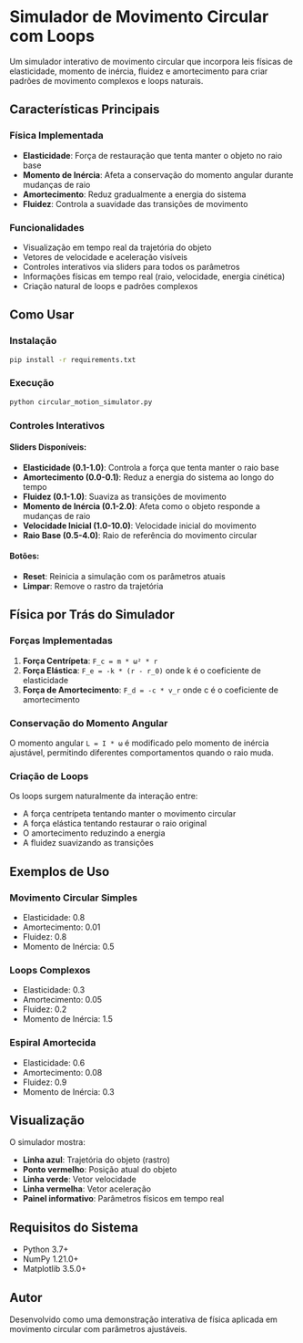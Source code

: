 # Simulador de Movimento Circular com Loops

Um simulador interativo de movimento circular que incorpora leis físicas de elasticidade, momento de inércia, fluidez e amortecimento para criar padrões de movimento complexos e loops naturais.

## Características Principais

### Física Implementada
- **Elasticidade**: Força de restauração que tenta manter o objeto no raio base
- **Momento de Inércia**: Afeta a conservação do momento angular durante mudanças de raio
- **Amortecimento**: Reduz gradualmente a energia do sistema
- **Fluidez**: Controla a suavidade das transições de movimento

### Funcionalidades
- Visualização em tempo real da trajetória do objeto
- Vetores de velocidade e aceleração visíveis
- Controles interativos via sliders para todos os parâmetros
- Informações físicas em tempo real (raio, velocidade, energia cinética)
- Criação natural de loops e padrões complexos

## Como Usar

### Instalação
```bash
pip install -r requirements.txt
```

### Execução
```bash
python circular_motion_simulator.py
```

### Controles Interativos

#### Sliders Disponíveis:
- **Elasticidade (0.1-1.0)**: Controla a força que tenta manter o raio base
- **Amortecimento (0.0-0.1)**: Reduz a energia do sistema ao longo do tempo
- **Fluidez (0.1-1.0)**: Suaviza as transições de movimento
- **Momento de Inércia (0.1-2.0)**: Afeta como o objeto responde a mudanças de raio
- **Velocidade Inicial (1.0-10.0)**: Velocidade inicial do movimento
- **Raio Base (0.5-4.0)**: Raio de referência do movimento circular

#### Botões:
- **Reset**: Reinicia a simulação com os parâmetros atuais
- **Limpar**: Remove o rastro da trajetória

## Física por Trás do Simulador

### Forças Implementadas

1. **Força Centrípeta**: `F_c = m * ω² * r`
2. **Força Elástica**: `F_e = -k * (r - r_0)` onde k é o coeficiente de elasticidade
3. **Força de Amortecimento**: `F_d = -c * v_r` onde c é o coeficiente de amortecimento

### Conservação do Momento Angular
O momento angular `L = I * ω` é modificado pelo momento de inércia ajustável, permitindo diferentes comportamentos quando o raio muda.

### Criação de Loops
Os loops surgem naturalmente da interação entre:
- A força centrípeta tentando manter o movimento circular
- A força elástica tentando restaurar o raio original
- O amortecimento reduzindo a energia
- A fluidez suavizando as transições

## Exemplos de Uso

### Movimento Circular Simples
- Elasticidade: 0.8
- Amortecimento: 0.01
- Fluidez: 0.8
- Momento de Inércia: 0.5

### Loops Complexos
- Elasticidade: 0.3
- Amortecimento: 0.05
- Fluidez: 0.2
- Momento de Inércia: 1.5

### Espiral Amortecida
- Elasticidade: 0.6
- Amortecimento: 0.08
- Fluidez: 0.9
- Momento de Inércia: 0.3

## Visualização

O simulador mostra:
- **Linha azul**: Trajetória do objeto (rastro)
- **Ponto vermelho**: Posição atual do objeto
- **Linha verde**: Vetor velocidade
- **Linha vermelha**: Vetor aceleração
- **Painel informativo**: Parâmetros físicos em tempo real

## Requisitos do Sistema

- Python 3.7+
- NumPy 1.21.0+
- Matplotlib 3.5.0+

## Autor

Desenvolvido como uma demonstração interativa de física aplicada em movimento circular com parâmetros ajustáveis.